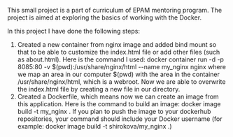This small project is a part of curriculum of EPAM mentoring program.
The project is aimed at exploring the basics of working with the Docker.

In this project I have done the following steps:
1. Created a new container from nginx image and added bind mount so that to be able to customize the index.html file or add other files (such as about.html).
Here is the command I used:
docker container run -d -p 8085:80 -v $(pwd):/usr/share/nginx/html --name my_nginx nginx
where we map an area in our computer $(pwd) with the area in the container /usr/share/nginx/html, which is a webroot.
Now we are able to overwrite the index.html file by creating a new file in our directory.
2. Created a Dockerfile, which means now we can create an image from this application.
Here is the command to build an image:
docker image build -t my_nginx .
If you plan to push the image to your dockerhub repositories, your command should include your Docker username (for example: docker image build -t shirokova/my_nginx .)
